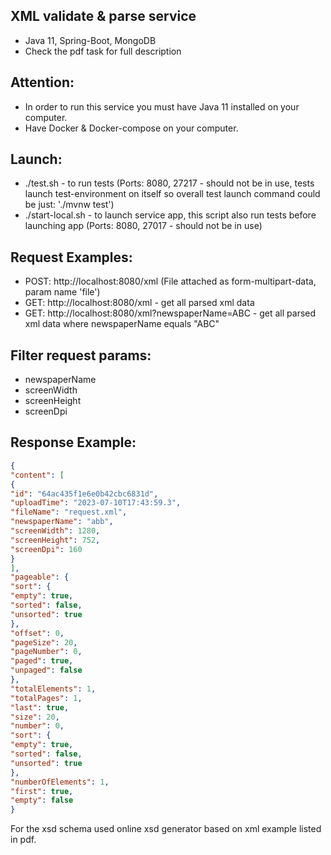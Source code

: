 XML validate & parse service
-
- Java 11, Spring-Boot, MongoDB
- Check the pdf task for full description

Attention:
-
- In order to run this service you must have Java 11 installed on your computer.
- Have Docker & Docker-compose on your computer.

Launch:
-
- ./test.sh - to run tests (Ports: 8080, 27217 - should not be in use, tests launch test-environment on itself so overall test launch command could be just: './mvnw test')
- ./start-local.sh - to launch service app, this script also run tests before launching app (Ports: 8080, 27017 - should not be in use)

Request Examples:
-
- POST: http://localhost:8080/xml (File attached as form-multipart-data, param name 'file')
- GET: http://localhost:8080/xml - get all parsed xml data
- GET: http://localhost:8080/xml?newspaperName=ABC - get all parsed xml data where newspaperName equals "ABC"

Filter request params:
-
- newspaperName
- screenWidth
- screenHeight
- screenDpi

Response Example:
-
```json
{
"content": [
{
"id": "64ac435f1e6e0b42cbc6831d",
"uploadTime": "2023-07-10T17:43:59.3",
"fileName": "request.xml",
"newspaperName": "abb",
"screenWidth": 1280,
"screenHeight": 752,
"screenDpi": 160
}
],
"pageable": {
"sort": {
"empty": true,
"sorted": false,
"unsorted": true
},
"offset": 0,
"pageSize": 20,
"pageNumber": 0,
"paged": true,
"unpaged": false
},
"totalElements": 1,
"totalPages": 1,
"last": true,
"size": 20,
"number": 0,
"sort": {
"empty": true,
"sorted": false,
"unsorted": true
},
"numberOfElements": 1,
"first": true,
"empty": false
}
```

For the xsd schema used online xsd generator based on xml example listed in pdf.